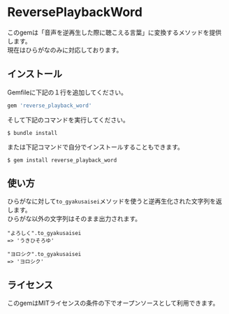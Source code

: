 # ReversePlaybackWord

このgemは「音声を逆再生した際に聴こえる言葉」に変換するメソッドを提供します。  
現在はひらがなのみに対応しております。

## インストール

Gemfileに下記の１行を追加してください。

```ruby
gem 'reverse_playback_word'
```

そして下記のコマンドを実行してください。

    $ bundle install

または下記コマンドで自分でインストールすることもできます。

    $ gem install reverse_playback_word

## 使い方
ひらがなに対して`to_gyakusaisei`メソッドを使うと逆再生化された文字列を返します。  
ひらがな以外の文字列はそのまま出力されます。
```
"よろしく".to_gyakusaisei
=> 'うきひそろゆ'

"ヨロシク".to_gyakusaisei
=> 'ヨロシク'
```

## ライセンス
このgemはMITライセンスの条件の下でオープンソースとして利用できます。
